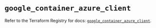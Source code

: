 # `google_container_azure_client`

Refer to the Terraform Registry for docs: [`google_container_azure_client`](https://registry.terraform.io/providers/hashicorp/google/6.12.0/docs/resources/container_azure_client).
